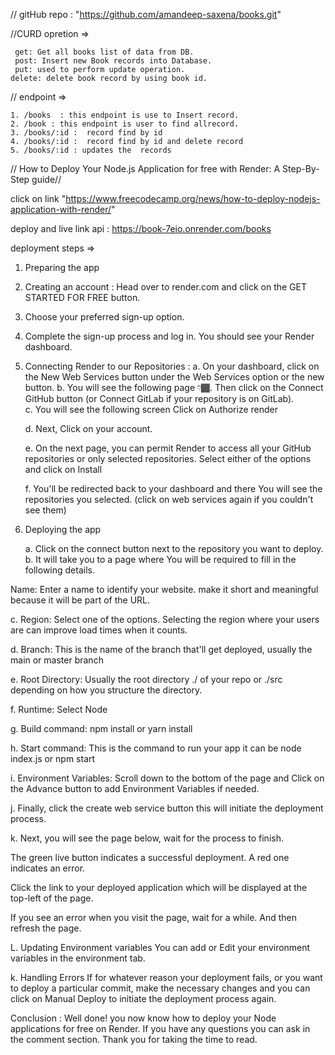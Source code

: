 // gitHub repo :   "https://github.com/amandeep-saxena/books.git"



//CURD opretion =>

     get: Get all books list of data from DB.
     post: Insert new Book records into Database.
     put: used to perform update operation.
    delete: delete book record by using book id.


 // endpoint =>

    1. /books  : this endpoint is use to Insert record.
    2. /book : this endpoint is user to find allrecord.
    3. /books/:id :  record find by id 
    4. /books/:id :  record find by id and delete record
    5. /books/:id : updates the  records






 // How to Deploy Your Node.js Application for free with Render: A Step-By-Step guide// 

 click on link  "https://www.freecodecamp.org/news/how-to-deploy-nodejs-application-with-render/"

 deploy and live link api :  https://book-7eio.onrender.com/books


<!-- OR -->

deployment steps =>


1. Preparing the app 
2. Creating an account : Head over to render.com and click on the GET STARTED FOR FREE button.
3. Choose your preferred sign-up option.
4. Complete the sign-up process and log in. You should see your Render dashboard.
5. Connecting Render to our Repositories :
   a. On your dashboard, click on the New Web Services button under the Web Services option or the new button.
   b. You will see the following page 👇🏾.
        Then click on the Connect GitHub button (or Connect GitLab if your repository is on GitLab).  
   c. You will see the following screen
        Click on Authorize render

    d. Next, Click on your account.
    
    e. On the next page, you can permit Render to access all your GitHub repositories or only selected repositories. Select either of the options and click on Install


    f. You'll be redirected back to your dashboard and there You will see the repositories you selected.
        (click on web services again if you couldn't see them)



6. Deploying the app
   
    a. Click on the connect button next to the repository you want to deploy.
    b. It will take you to a page where You will be required to fill in the following details.

Name: Enter a name to identify your website. make it short and meaningful because it will be part of the URL.


c. Region: Select one of the options. Selecting the region where your users are can improve load times when it counts.

d. Branch: This is the name of the branch that'll get deployed, usually the main or master branch

e. Root Directory: Usually the root directory ./ of your repo or ./src depending on how you structure the directory.

f. Runtime: Select Node

g. Build command: npm install or yarn install

h. Start command: This is the command to run your app it can be node index.js or npm start

i. Environment Variables: Scroll down to the bottom of the page and Click on the Advance button to add Environment Variables if needed.

j. Finally, click the create web service button this will initiate the deployment process.

k. Next, you will see the page below, wait for the process to finish.

The green live button indicates a successful deployment.
A red one indicates an error.

Click the link to your deployed application which will be displayed at the top-left of the page.

If you see an error when you visit the page, wait for a while. And then refresh the page.

L. Updating Environment variables
You can add or Edit your environment variables in the environment tab.

k. Handling Errors
If for whatever reason your deployment fails, or you want to deploy a particular commit, make the necessary changes and you can click on Manual Deploy to initiate the deployment process again.






Conclusion :
Well done! you now know how to deploy your Node applications for free on Render.
If you have any questions you can ask in the comment section.
Thank you for taking the time to read.


 